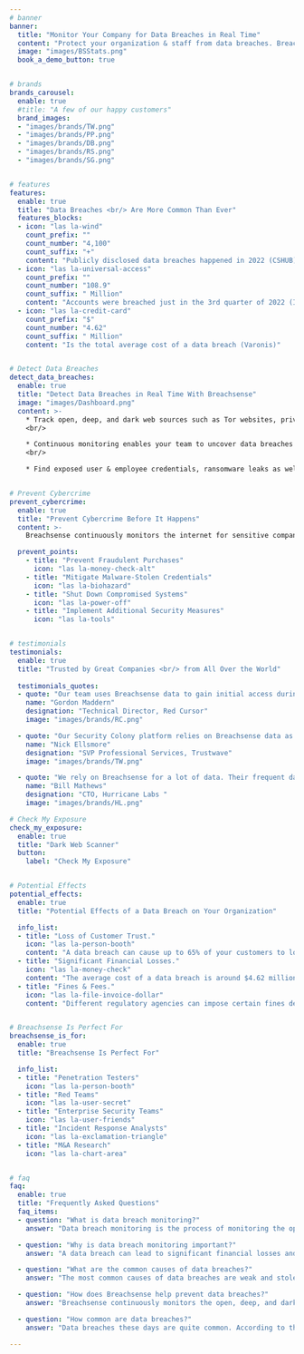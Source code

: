 ```yaml
---
# banner
banner:
  title: "Monitor Your Company for Data Breaches in Real Time"
  content: "Protect your organization & staff from data breaches. Breachsense monitors the dark web, private hacker forums, and criminal marketplaces to detect data breaches in real time enabling you to prevent cyber threats before they happen."
  image: "images/BSStats.png"
  book_a_demo_button: true


# brands
brands_carousel:
  enable: true
  #title: "A few of our happy customers"
  brand_images:
  - "images/brands/TW.png"
  - "images/brands/PP.png"
  - "images/brands/DB.png"
  - "images/brands/RS.png"
  - "images/brands/SG.png"


# features
features:
  enable: true
  title: "Data Breaches <br/> Are More Common Than Ever"
  features_blocks:
  - icon: "las la-wind"
    count_prefix: ""
    count_number: "4,100"
    count_suffix: "+"
    content: "Publicly disclosed data breaches happened in 2022 (CSHUB)"
  - icon: "las la-universal-access"
    count_prefix: ""
    count_number: "108.9"
    count_suffix: " Million"
    content: "Accounts were breached just in the 3rd quarter of 2022 (Infosecurity Magazine)"
  - icon: "las la-credit-card"
    count_prefix: "$"
    count_number: "4.62"
    count_suffix: " Million"
    content: "Is the total average cost of a data breach (Varonis)"


# Detect Data Breaches
detect_data_breaches:
  enable: true
  title: "Detect Data Breaches in Real Time With Breachsense"
  image: "images/Dashboard.png"
  content: >-
    * Track open, deep, and dark web sources such as Tor websites, private ransomware IRC and Telegram channels, criminal forums, and cybercrime marketplaces.
    <br/>

    * Continuous monitoring enables your team to uncover data breaches related to your VIPs, executive team members, employees as well as clients.
    <br/>

    * Find exposed user & employee credentials, ransomware leaks as well as exposed company data being sold or traded on criminal marketplaces and private ransomware forums.


# Prevent Cybercrime
prevent_cybercrime:
  enable: true
  title: "Prevent Cybercrime Before It Happens"
  content: >-
    Breachsense continuously monitors the internet for sensitive company information such as account credentials, employee details, leaked company data, session tokens, 3rd party data leaks, and more. When relevant information is identified, we notify your security team, allowing you to respond instantly and prevent potential cybercrime.

  prevent_points:
    - title: "Prevent Fraudulent Purchases"
      icon: "las la-money-check-alt"
    - title: "Mitigate Malware-Stolen Credentials"
      icon: "las la-biohazard"
    - title: "Shut Down Compromised Systems"
      icon: "las la-power-off"
    - title: "Implement Additional Security Measures"
      icon: "las la-tools"


# testimonials
testimonials:   
  enable: true
  title: "Trusted by Great Companies <br/> from All Over the World"
  
  testimonials_quotes:
  - quote: "Our team uses Breachsense data to gain initial access during pen testing and red team engagements. The API is simple to use and the support is always helpful and responds quickly."
    name: "Gordon Maddern"
    designation: "Technical Director, Red Cursor"
    image: "images/brands/RC.png"

  - quote: "Our Security Colony platform relies on Breachsense data as part of our dark web monitoring service. The data is continuously updated and high quality. Highly recommend!"
    name: "Nick Ellsmore"
    designation: "SVP Professional Services, Trustwave"
    image: "images/brands/TW.png"

  - quote: "We rely on Breachsense for a lot of data. Their frequent database updates, constant availability, and handling of big and small breaches alike means we are always covered."
    name: "Bill Mathews"
    designation: "CTO, Hurricane Labs "
    image: "images/brands/HL.png"

# Check My Exposure
check_my_exposure:
  enable: true
  title: "Dark Web Scanner"
  button:
    label: "Check My Exposure"


# Potential Effects
potential_effects:
  enable: true
  title: "Potential Effects of a Data Breach on Your Organization"

  info_list:
  - title: "Loss of Customer Trust."
    icon: "las la-person-booth"
    content: "A data breach can cause up to 65% of your customers to lose trust in your organization (BusinessToday)."
  - title: "Significant Financial Losses."
    icon: "las la-money-check"
    content: "The average cost of a data breach is around $4.62 million (Varonis)."
  - title: "Fines & Fees."
    icon: "las la-file-invoice-dollar"
    content: "Different regulatory agencies can impose certain fines depending on the reasons for the data breach."


# Breachsense Is Perfect For
breachsense_is_for:
  enable: true
  title: "Breachsense Is Perfect For"

  info_list:
  - title: "Penetration Testers"
    icon: "las la-person-booth"
  - title: "Red Teams"
    icon: "las la-user-secret"
  - title: "Enterprise Security Teams"
    icon: "las la-user-friends"
  - title: "Incident Response Analysts"
    icon: "las la-exclamation-triangle"
  - title: "M&A Research"
    icon: "las la-chart-area"


# faq
faq:
  enable: true
  title: "Frequently Asked Questions"
  faq_items:
  - question: "What is data breach monitoring?"
    answer: "Data breach monitoring is the process of monitoring the open, dark, and deep web to uncover data breaches within your organization. Continuous data breach monitoring ensures that if a data breach does occur, your security team will be able to respond immediately."

  - question: "Why is data breach monitoring important?"
    answer: "A data breach can lead to significant financial losses and decreased consumer trust in an organization. The average cost of a data breach is around $4.62 million (Varonis), and studies show that a data breach can cause 65% of customers to lose trust in an organization. As such, it’s very important for organizations to monitor for data breaches and, in case of a breach, react decisively."

  - question: "What are the common causes of data breaches?"
    answer: "The most common causes of data breaches are weak and stolen credentials, backdoors, social engineering, malware, and unpatched applications, amongst other things."

  - question: "How does Breachsense help prevent data breaches?"
    answer: "Breachsense continuously monitors the open, deep, and dark web for potential data breaches within an organization. Your security team is notified the moment there is a breach, allowing you to react in real time, preventing fraudulent purchases, account takeovers, and more."

  - question: "How common are data breaches?"
    answer: "Data breaches these days are quite common. According to the Thales Data Threat report, around 45% of US companies suffered a data breach in 2021."

---
```


